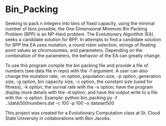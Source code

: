 # Bin_Packing

Seeking to pack n integers into bins of fixed capacity, using the minimal number of bins possible, the One Dimensional Minimum Bin Packing Problem (BPP) is an NP-Hard problem. The Evolutionary Algorithm (EA) seeks a candidate solution for BPP. In attempts to find a candidate solution for BPP the EA uses mutation, a round robin selection, strings of floating point values as chromosomes, and parameters. Depending on the combination of the parameters, the behavior of the EA can greatly change.

To use this program compile the bin packing file and provide a file of numbers (see data file in repo) with the -f argument. A user can also change the mutation rate, -m option, population size, -p option, generation size, -g option, bin capacity size, -c option, the constant size (used for fitness), -k option, the survial rate with the -s option, have the program display more details with the -d option, and have the output write to a file with the -o option.
Example:
python bin_packing.py -f ..\\data\\500numbers.dat -c 100 -p 100 -o dataset500


This project was created for a Evolutionary Computation class at St. Cloud State University in collaborations with Ben Jacobs.

